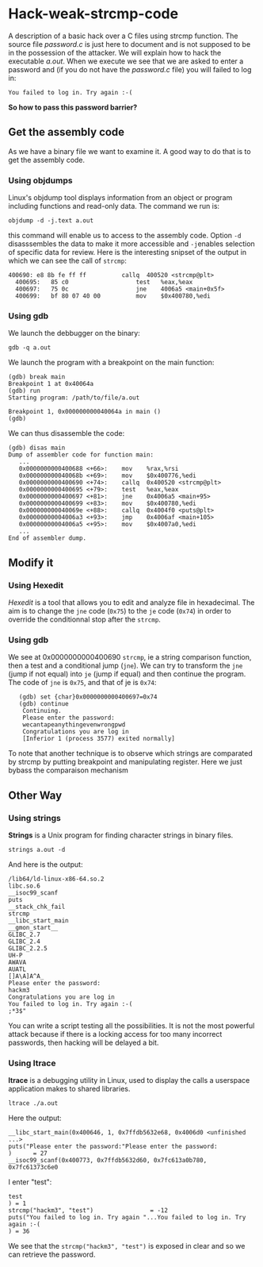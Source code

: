 # Hack-weak-strcmp-code
A description of a basic hack over a C files using strcmp function. The source file *password.c*  is just here to document and is not supposed to be in the possession of the attacker. We will explain how to hack the executable *a.out*. When we execute we see that we are asked to enter a password and (if you do not have the *password.c* file) you will failed to log in:

    You failed to log in. Try again :-(

**So how to pass this password barrier?**

## Get the assembly code
As we have a binary file we want to examine it. A good way to do that is to get the assembly code.
### Using objdumps
Linux's objdump tool displays information from an object or program including functions and read-only data. The command we run is:

    objdump -d -j.text a.out
this command will enable us to access to the assembly code. Option `-d` disasssembles the data to make it more accessible and `-j`enables selection of specific data for review.
Here is the interesting snipset of the output in which we can see the call of `strcmp`:

    400690:	e8 8b fe ff ff       	callq  400520 <strcmp@plt>
      400695:	85 c0                	test   %eax,%eax
      400697:	75 0c                	jne    4006a5 <main+0x5f>
      400699:	bf 80 07 40 00       	mov    $0x400780,%edi

### Using gdb
We launch the debbugger on the binary:

    gdb -q a.out
We launch the program with a breakpoint on the main function:

    (gdb) break main
    Breakpoint 1 at 0x40064a
    (gdb) run
    Starting program: /path/to/file/a.out 
    
    Breakpoint 1, 0x000000000040064a in main ()
    (gdb)
We can thus disassemble the code:

    (gdb) disas main
    Dump of assembler code for function main:
       ...
       0x0000000000400688 <+66>:	mov    %rax,%rsi
       0x000000000040068b <+69>:	mov    $0x400776,%edi
       0x0000000000400690 <+74>:	callq  0x400520 <strcmp@plt>
       0x0000000000400695 <+79>:	test   %eax,%eax
       0x0000000000400697 <+81>:	jne    0x4006a5 <main+95>
       0x0000000000400699 <+83>:	mov    $0x400780,%edi
       0x000000000040069e <+88>:	callq  0x4004f0 <puts@plt>
       0x00000000004006a3 <+93>:	jmp    0x4006af <main+105>
       0x00000000004006a5 <+95>:	mov    $0x4007a0,%edi
       ...  
    End of assembler dump.

## Modify it
### Using Hexedit
*Hexedit* is a tool that allows you to edit and analyze file in hexadecimal. 
The aim is to change the  `jne` code (`0x75`) to the `je` code (`0x74`) in order to override the conditionnal stop after the `strcmp`.
### Using gdb
We see at 0x0000000000400690 `strcmp`, ie a string comparison function, then a test and a conditional jump (`jne`). We can try to transform the `jne` (jump if not equal) into `je` (jump if equal) and then continue the program. The code of `jne` is `0x75`, and that of je is `0x74`:

       (gdb) set {char}0x0000000000400697=0x74
       (gdb) continue
	    Continuing.
	    Please enter the password:
	    wecantapeanythingevenwrongpwd
	    Congratulations you are log in
	    [Inferior 1 (process 3577) exited normally]
To note that another technique is to observe which strings are comparated by strcmp by putting breakpoint and manipulating register. Here we just bybass the comparaison mechanism

## Other Way
### Using strings
**Strings** is a Unix program for finding character strings in binary files.

    strings a.out -d
And here is the output:

    /lib64/ld-linux-x86-64.so.2
    libc.so.6
    __isoc99_scanf
    puts
    __stack_chk_fail
    strcmp
    __libc_start_main
    __gmon_start__
    GLIBC_2.7
    GLIBC_2.4
    GLIBC_2.2.5
    UH-P
    AWAVA
    AUATL
    []A\A]A^A_
    Please enter the password:
    hackm3
    Congratulations you are log in
    You failed to log in. Try again :-(
    ;*3$"
You can write a script testing all the possibilities. It is not the most powerful attack because if there is a locking access for too many incorrect passwords, then hacking will be delayed a bit.

### Using ltrace
**ltrace** is a debugging utility in Linux, used to display the calls a userspace application makes to shared libraries.

    ltrace ./a.out 
Here the output:

    __libc_start_main(0x400646, 1, 0x7ffdb5632e68, 0x4006d0 <unfinished ...>
    puts("Please enter the password:"Please enter the password:
    )      = 27
    __isoc99_scanf(0x400773, 0x7ffdb5632d60, 0x7fc613a0b780, 0x7fc61373c6e0
I enter "test":

    test
    ) = 1
    strcmp("hackm3", "test")                = -12
    puts("You failed to log in. Try again "...You failed to log in. Try again :-(
    ) = 36

We see that the `strcmp("hackm3", "test")` is exposed in clear and so we can retrieve the password.
